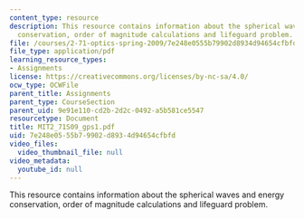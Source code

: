 ```yaml
---
content_type: resource
description: This resource contains information about the spherical waves and energy
  conservation, order of magnitude calculations and lifeguard problem.
file: /courses/2-71-optics-spring-2009/7e248e0555b79902d8934d94654cfbfd_MIT2_71S09_gps1.pdf
file_type: application/pdf
learning_resource_types:
- Assignments
license: https://creativecommons.org/licenses/by-nc-sa/4.0/
ocw_type: OCWFile
parent_title: Assignments
parent_type: CourseSection
parent_uid: 9e91e110-cd2b-2d2c-0492-a5b581ce5547
resourcetype: Document
title: MIT2_71S09_gps1.pdf
uid: 7e248e05-55b7-9902-d893-4d94654cfbfd
video_files:
  video_thumbnail_file: null
video_metadata:
  youtube_id: null
---
```

This resource contains information about the spherical waves and energy conservation, order of magnitude calculations and lifeguard problem.